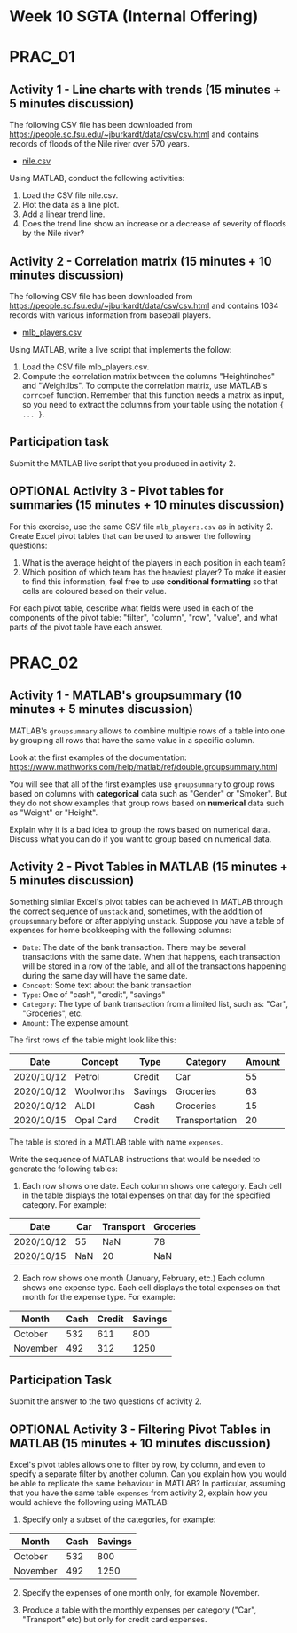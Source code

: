 # Week 10 SGTA (Internal Offering)
# PRAC_01 

## Activity 1 - Line charts with trends (15 minutes + 5 minutes discussion)

The following CSV file has been downloaded from https://people.sc.fsu.edu/~jburkardt/data/csv/csv.html and contains records of floods of the Nile river over 570 years.

* [nile.csv](nile.csv)

Using MATLAB, conduct the following activities:

1. Load the CSV file nile.csv.
2. Plot the data as a line plot.
2. Add a linear trend line.
3. Does the trend line show an increase or a decrease of severity of floods by the Nile river?

## Activity 2 - Correlation matrix (15 minutes + 10 minutes discussion)

The following CSV file has been downloaded from https://people.sc.fsu.edu/~jburkardt/data/csv/csv.html and contains 1034 records with various information from baseball players.

* [mlb_players.csv](mlb_players.csv)

Using MATLAB, write a live script that implements the follow:

1. Load the CSV file mlb_players.csv.
2. Compute the correlation matrix between the columns "Heightinches" and "Weightlbs". To compute the correlation matrix, use MATLAB's `corrcoef` function. Remember that this function needs a matrix as input, so you need to extract the columns from your table using the notation `{ ... }`.

## Participation task

Submit the MATLAB live script that you produced in activity 2.

## OPTIONAL Activity 3 - Pivot tables for summaries (15 minutes + 10 minutes discussion)

For this exercise, use the same CSV file `mlb_players.csv` as in activity 2. Create Excel pivot tables that can be used to answer the following questions:

1. What is the average height of the players in each position in each team?
2. Which position of which team has the heaviest player? To make it easier to find this information, feel free to use **conditional formatting** so that cells are coloured based on their value.

For each pivot table, describe what fields were used in each of the components of the pivot table: "filter", "column", "row", "value", and what parts of the pivot table have each answer.

# PRAC_02

## Activity 1 - MATLAB's groupsummary (10 minutes + 5 minutes discussion)

MATLAB's `groupsummary` allows to combine multiple rows of a table into one by grouping all rows that have the same value in a specific column. 

Look at the first examples of the documentation: https://www.mathworks.com/help/matlab/ref/double.groupsummary.html

You will see that all of the first examples use `groupsummary` to group rows based on columns with **categorical** data such as  "Gender" or "Smoker". But they do not show examples that group rows based on **numerical** data such as "Weight" or "Height".

Explain why it is a bad idea to group the rows based on numerical data. Discuss what you can do if you want to group based on numerical data.

## Activity 2 - Pivot Tables in MATLAB (15 minutes + 5 minutes discussion)

Something similar Excel's pivot tables can be achieved in MATLAB through the correct sequence of `unstack` and, sometimes, with the addition of `groupsummary` before or after applying `unstack`. Suppose you have a table of expenses for home bookkeeping with the following columns:

* `Date`: The date of the bank transaction. There may be several transactions with the same date. When that happens, each transaction will be stored in a row of the table, and all of the transactions happening during the same day will have the same date.
* `Concept`: Some text about the bank transaction
* `Type`: One of "cash", "credit", "savings"
* `Category`: The type of bank transaction from a limited list, such as: "Car", "Groceries", etc.
* `Amount`: The expense amount.

The first rows of the table might look like this:

| Date | Concept | Type | Category | Amount |
| --- | --- | --- | --- | --- |
| 2020/10/12 | Petrol | Credit | Car | 55 |
| 2020/10/12 | Woolworths | Savings | Groceries | 63 |
| 2020/10/12 | ALDI | Cash | Groceries | 15 |
| 2020/10/15 | Opal Card | Credit | Transportation | 20 |

The table is stored in a MATLAB table with name `expenses`.

Write the sequence of MATLAB instructions that would be needed to generate the following tables:

1. Each row shows one date. Each column shows one category. Each cell in the table displays the total expenses on that day for the specified category. For example:

| Date | Car | Transport | Groceries |
| --- | --- | --- | --- |
| 2020/10/12 | 55 | NaN | 78 |
| 2020/10/15 | NaN | 20 | NaN | 

2. Each row shows one month (January, February, etc.) Each column shows one expense type. Each cell displays the total expenses on that month for the expense type. For example:

| Month | Cash | Credit | Savings |
| --- | --- | --- | --- |
| October | 532 | 611 | 800 |
| November | 492 | 312 | 1250 |

## Participation Task

Submit the answer to the two questions of activity 2. 

## OPTIONAL Activity 3 - Filtering Pivot Tables in MATLAB (15 minutes + 10 minutes discussion)

Excel's pivot tables allows one to filter by row, by column, and even to specify a separate filter by another column. Can you explain how you would be able to replicate the same behaviour in MATLAB? In particular, assuming that you have the same table `expenses` from activity 2, explain how you would achieve the following using MATLAB:

1. Specify only a subset of the categories, for example:

| Month | Cash | Savings |
| --- | --- | --- | 
| October | 532  | 800 |
| November | 492 | 1250 |

2. Specify the expenses of one month only, for example November.

3. Produce a table with the monthly expenses per category ("Car", "Transport" etc) but only for credit card expenses.